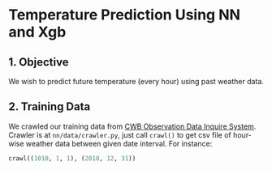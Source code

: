 # Temperature Prediction Using NN and Xgb

## 1. Objective
We wish to predict future temperature (every hour) using past weather data.

## 2. Training Data
We crawled our training data from [CWB Observation Data Inquire System](https://e-service.cwb.gov.tw/HistoryDataQuery/index.jsp?fbclid=IwAR03ffdzMn6oSFDsNSeT34qiOHi5ut4rmW3rIriom7PJGXeFaSqE5I9MyZg). Crawler is at `nn/data/crawler.py`, just call `crawl()` to get csv file of hour-wise weather data between given date interval. For instance:
```python
crawl((1010, 1, 1), (2018, 12, 31))
```


